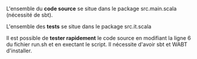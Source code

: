 L'ensemble du **code source** se situe dans le package src.main.scala (nécessité de sbt).<br>

L'ensemble des **tests** se situe dans le package src.it.scala<br>

Il est possible de **tester rapidement** le code source en modifiant la ligne 6 du fichier run.sh et en exectant le script. Il nécessite d'avoir sbt et WABT d'installer.